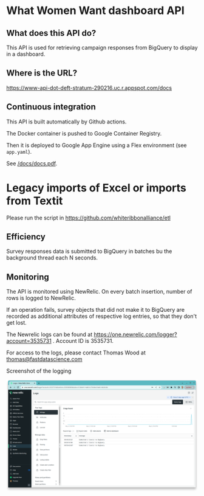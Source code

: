 # What Women Want dashboard API

## What does this API do?

This API is used for retrieving campaign responses from BigQuery to display in a dashboard.

## Where is the URL?

https://www-api-dot-deft-stratum-290216.uc.r.appspot.com/docs

## Continuous integration

This API is built automatically by Github actions.

The Docker container is pushed to Google Container Registry.

Then it is deployed to Google App Engine using a Flex environment (see `app.yaml`).

See [/docs/docs.pdf](/docs/docs.pdf).

# Legacy imports of Excel or imports from Textit

Please run the script in https://github.com/whiteribbonalliance/etl

## Efficiency

Survey responses data is submitted to BigQuery in batches bu the background thread each N seconds.

## Monitoring

The API is monitored using NewRelic. On every batch insertion, number of rows is logged to NewRelic. 

If an operation fails, survey objects that did not make it to BigQuery are recorded as additional attributes of respective log entries, so that they don't get lost.

The Newrelic logs can be found at https://one.newrelic.com/logger?account=3535731 . Account ID is 3535731.

For access to the logs, please contact Thomas Wood at thomas@fastdatascience.com

Screenshot of the logging

![Newrelic](newrelic.png)
